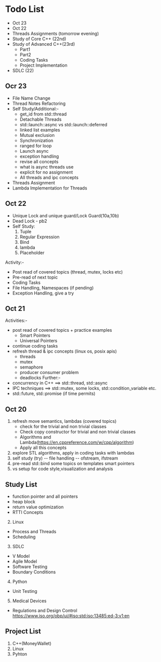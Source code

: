 # Todo List
* Oct 23
* Oct 22
* Threads Assignments (tomorrow evening) 
* Study of Core C++ (22nd)
* Study of Advanced C++(23rd)
    - Part1
    - Part2
    - Coding Tasks 
    - Project Implementation
* SDLC (22)

## Ocr 23
* File Name Change
* Thread Notes Refactoring
* Self Study/Additional:-
    * get_id from std::thread
    * Detachable Threads
    * std::launch::async vs  std::launch::deferred
    * linked list examples
    * Mutual exclusion
    * Synchronization
    * ranged for loop
    * Launch async
    * exception handling
    * revise all concepts
    * what is async threads use
    * explicit for no assignment
    * All threads and ipc concepts
* Threads Assignment
* Lambda Implementation for Threads

## Oct 22
* Unique Lock and unique guard/Lock Guard(10a,10b)
* Dead Lock - pb2
* Self Study:
    1. Tuple
    2. Regular Expression
    3. Bind
    4. lambda
    5. Placeholder

Activity:-
* Post read of covered topics (thread, mutex, locks etc)
* Pre-read of next topic
* Coding Tasks
* File Handling, Namespaces (if pending)
* Exception Handling, give a try


## Oct 21
Activities:-
* post read of covered topics + practice examples
    - Smart Pointers
    - Universal Pointers
* continue coding tasks
* refresh thread & ipc concepts (linux os, posix apis)
	* threads
	* mutex
	* semaphore
	* producer consumer problem
	* deadlocks
Further:-
* concurrency in C++ ==> std::thread, std::async
* IPC techniques  ==> std::mutex, some locks, std::condition_variable etc.
* std::future, std::promise (if time permits)


## Oct 20
1. refresh move semantics, lambdas (covered topics)
    * check for the trivial and non trivial classes
    * Check copy constructor for trivial and non trivial classes
    * Algorithms and Lambda(https://en.cppreference.com/w/cpp/algorithm)
    * Apply all this concepts  
2. explore STL algorithms, apply in coding tasks with lambdas
3. self study (try) -- file handling -- ofstream, ifstream
4. pre-read
    std::bind
    some topics on templates
    smart pointers
5. vs setup for code style,visualization and analysis


## Study List

* function pointer and all pointers
* heap block
* return value optimization
* RTTI Concepts

2. Linux
* Process and Threads
* Scheduling

3. SDLC
* V Model
* Agile Model
* Software Testing
* Boundary Conditions

4. Python
* Unit Testing

5. Medical Devices
* Regulations and Design Control
    https://www.iso.org/obp/ui/#iso:std:iso:13485:ed-3:v1:en

## Project List
1. C++(MoneyWallet)
2. Linux
3. Pyhton